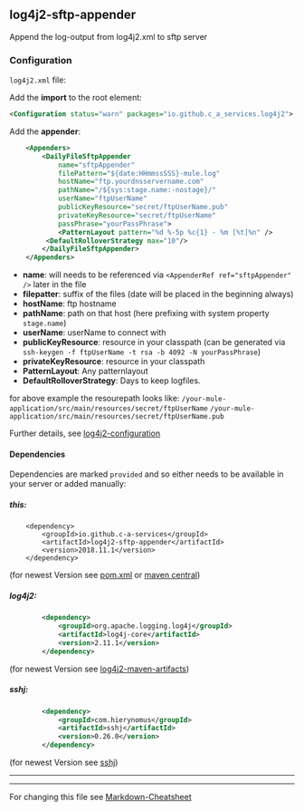 ## log4j2-sftp-appender
Append the log-output from log4j2.xml to sftp server

### Configuration

`log4j2.xml` file:

Add the **import** to the root element:

```xml
<Configuration status="warn" packages="io.github.c_a_services.log4j2">
```

Add the **appender**:

```xml
	<Appenders>
		<DailyFileSftpAppender
			name="sftpAppender"
			filePattern="${date:HHmmssSSS}-mule.log"
			hostName="ftp.yourdnsservername.com"
			pathName="/${sys:stage.name:-nostage}/"
			userName="ftpUserName"
			publicKeyResource="secret/ftpUserName.pub"
			privateKeyResource="secret/ftpUserName"
			passPhrase="yourPassPhrase">
			<PatternLayout pattern="%d %-5p %c{1} - %m [%t]%n" />
         <DefaultRolloverStrategy max="10"/>
		</DailyFileSftpAppender>
	</Appenders>
```
* **name**: will needs to be referenced via `<AppenderRef ref="sftpAppender" />` later in the file
* **filepatter**: suffix of the files (date will be placed in the beginning always)
* **hostName**: ftp hostname
* **pathName**: path on that host (here prefixing with system property `stage.name`)
* **userName**: userName to connect with
* **publicKeyResource**: resource in your classpath (can be generated via `ssh-keygen -f ftpUserName -t rsa -b 4092 -N yourPassPhrase`)
* **privateKeyResource**: resource in your classpath
* **PatternLayout**: Any patternlayout
* **DefaultRolloverStrategy**: Days to keep logfiles.

for above example the resourepath looks like:
  `/your-mule-application/src/main/resources/secret/ftpUserName`
  `/your-mule-application/src/main/resources/secret/ftpUserName.pub`

Further details, see [log4j2-configuration](https://logging.apache.org/log4j/2.x/manual/configuration.html)

#### Dependencies

Dependencies are marked `provided` and so either needs to be available in your server or added manually:

##### this:

		<dependency>
			<groupId>io.github.c-a-services</groupId>
			<artifactId>log4j2-sftp-appender</artifactId>
			<version>2018.11.1</version>
		</dependency>
(for newest Version see [pom.xml](https://github.com/c-a-services/log4j2-sftp-appender/blob/master/pom.xml) or [maven central](https://search.maven.org/search?q=log4j2-sftp-appender))

##### log4j2:

```xml
		<dependency>
			<groupId>org.apache.logging.log4j</groupId>
			<artifactId>log4j-core</artifactId>
			<version>2.11.1</version>
		</dependency>
```
(for newest Version see [log4j2-maven-artifacts](https://logging.apache.org/log4j/2.x/maven-artifacts.html))

##### sshj:

```xml
		<dependency>
			<groupId>com.hierynomus</groupId>
			<artifactId>sshj</artifactId>
			<version>0.26.0</version>
		</dependency>
```
(for newest Version see [sshj](https://github.com/hierynomus/sshj))

---
---
For changing this file see [Markdown-Cheatsheet](https://github.com/adam-p/markdown-here/wiki/Markdown-Cheatsheet)
